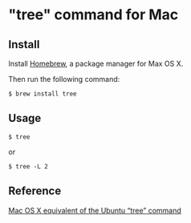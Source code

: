 # "tree" command for Mac

## Install

Install [Homebrew](https://brew.sh/), a package manager for Max OS X.

Then run the following command:

	$ brew install tree

## Usage

	$ tree

or 

	$ tree -L 2

## Reference

[Mac OS X equivalent of the Ubuntu “tree” command](https://superuser.com/questions/359723/mac-os-x-equivalent-of-the-ubuntu-tree-command)